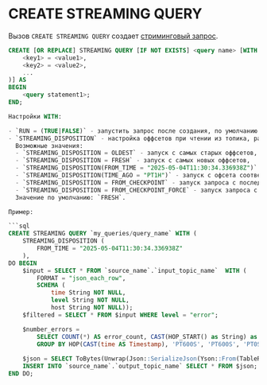 # CREATE STREAMING QUERY

<!-- markdownlint-disable proper-names -->

Вызов `CREATE STREAMING QUERY` создает [стриминговый запрос](../../../concepts/streaming_query/index.md).

```sql
CREATE [OR REPLACE] STREAMING QUERY [IF NOT EXISTS] <query name> [WITH (
    <key1> = <value1>,
    <key2> = <value2>,
    ...
)] AS
BEGIN
    <query statement1>;
END;

Настройки WITH:

- `RUN = (TRUE|FALSE)` - запустить запрос после создания, по умолчанию TRUE
- `STREAMING_DISPOSITION` - настройка оффсетов при чтении из топика, разрешённые значения:
  Возможные значения:
  - `STREAMING_DISPOSITION = OLDEST` - запуск с самых старых оффсетов,
  - `STREAMING_DISPOSITION = FRESH` - запуск с самых новых оффсетов,
  - `STREAMING_DISPOSITION(FROM_TIME = "2025-05-04T11:30:34.336938Z")` - запуск с офсета соответствующего определённому UTC времени,
  - `STREAMING_DISPOSITION(TIME_AGO = "PT1H")` - запуск с офсета соответствующего некоторому времени до текущего момента в формате ISO 8601,
  - `STREAMING_DISPOSITION = FROM_CHECKPOINT` - запуск запроса с последнего чекпоинта, если чекпоинта нету, то будет возвращена ошибка,
  - `STREAMING_DISPOSITION = FROM_CHECKPOINT_FORCE` - запуск запроса с последнего чекпоинта, если чекпоинта нету, то будет использоваться OLDEST офсет.
  Значение по умолчанию: `FRESH`.

Пример:

```sql
CREATE STREAMING QUERY `my_queries/query_name` WITH (
    STREAMING_DISPOSITION (
        FROM_TIME = "2025-05-04T11:30:34.336938Z"
    ),
DO BEGIN
    $input = SELECT * FROM `source_name`.`input_topic_name`  WITH (
        FORMAT = "json_each_row",
        SCHEMA (
            time String NOT NULL,
            level String NOT NULL,
            host String NOT NULL));
    $filtered = SELECT * FROM $input WHERE level = "error";

    $number_errors =
        SELECT COUNT(*) AS error_count, CAST(HOP_START() as String) as ts FROM $filtered
        GROUP BY HOP(CAST(time AS Timestamp), 'PT600S', 'PT600S', 'PT0S'), host;
    
    $json = SELECT ToBytes(Unwrap(Json::SerializeJson(Yson::From(TableRow())))) FROM $number_errors;
    INSERT INTO `source_name`.`output_topic_name` SELECT * FROM $json;
END DO;
```

